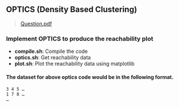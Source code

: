 ## OPTICS (Density Based Clustering)

> [Question.pdf](Assignment.pdf)

### Implement OPTICS to produce the reachability plot

* **compile.sh**: Compile the code
* **optics.sh**: Get reachability data
* **plot.sh**: Plot the reachability data using matplotlib


#### The dataset for above optics code would be in the following format.
```
3 4 5 …
1 7 8 …
…
```
